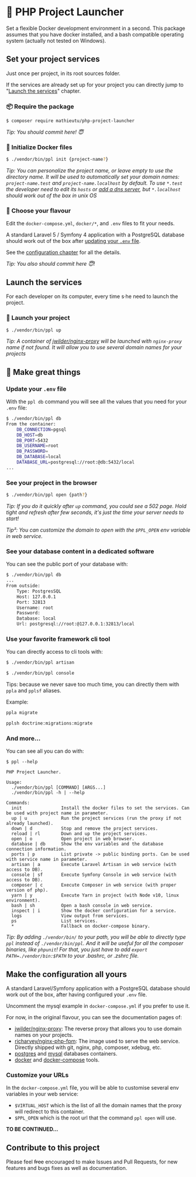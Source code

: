 # 🚀 PHP Project Launcher

Set a flexible Docker development environment in a second.
This package assumes that you have docker installed, and a bash compatible operating system (actually not tested on Windows). 

## Set your project services
Just once per project, in its root sources folder.

If the services are already set up for your project you can directly jump to "[Launch the services](#launch-the-services)" chapter.

### 📦 Require the package
```sh
$ composer require mathieutu/php-project-launcher
```

*Tip: You should commit here! 😇*

### 🐳 Initialize Docker files
```sh
$ ./vendor/bin/ppl init {project-name?}
```
*Tip: You can personalize the project name, or leave empty to use the directory name. 
It will be used to automatically set your domain names: `project-name.test` and `project-name.localhost` by default. 
To use `*.test` the developer need to edit its `hosts` or [add a dns server](https://medium.com/@narakuw/brew-install-dnsmasq-in-macos-sierra-26021c824be8), 
but `*.localhost` should work out of the box in unix OS*

### 📝 Choose your flavour

Edit the `docker-compose.yml`, `docker/*`, and `.env` files to fit your needs.

A standard Laravel 5 / Symfony 4 application with a PostgreSQL database should work out of the box after [updating your `.env` file](#update-your-env-file).  

See the [configuration chapter](#make-the-configuration-all-yours) for all the details.

*Tip: You also should commit here 😇!*

## Launch the services
For each developer on its computer, every time s‧he need to launch the project.

### 🚀 Launch your project
```sh
$ ./vendor/bin/ppl up

```
*Tip: A container of [jwilder/nginx-proxy](https://github.com/jwilder/nginx-proxy) will be launched with `nginx-proxy` name if not found. It will allow you to use several domain names for your projects*

## 🎉 Make great things

### Update your `.env` file

With the `ppl db` command you will see all the values that you need for your `.env` file: 
```sh
$ ./vendor/bin/ppl db
From the container:
    DB_CONNECTION=pgsql
    DB_HOST=db
    DB_PORT=5432
    DB_USERNAME=root
    DB_PASSWORD=
    DB_DATABASE=local
    DATABASE_URL=postgresql://root:@db:5432/local
...
```
### See your project in the browser
```sh
$ ./vendor/bin/ppl open {path?}

```
*Tip: If you do it quickly after `up` command, you could see a 502 page. Hold tight and refresh after few seconds, it's just the time your server needs to start!*

*Tip²: You can customize the domain to open with the `$PPL_OPEN` env variable in web service.*

### See your database content in a dedicated software
You can see the public port of your database with:
```sh
$ ./vendor/bin/ppl db
...
From outside:
    Type: PostgresSQL
    Host: 127.0.0.1
    Port: 32813
    Username: root
    Password: 
    Database: local
    Url: postgresql://root:@127.0.0.1:32813/local
```

### Use your favorite framework cli tool
You can directly access to cli tools with:
```sh
$ ./vendor/bin/ppl artisan
```
```sh
$ ./vendor/bin/ppl console
```

Tips: because we never save too much time, you can directly them with `ppla` and `pplsf` aliases. 

Example:
```sh
ppla migrate
```

```sh
pplsh doctrine:migrations:migrate
```

### And more...
You can see all you can do with:

```text
$ ppl --help

PHP Project Launcher.

Usage:
  ./vendor/bin/ppl [COMMAND] [ARGS...]
  ./vendor/bin/ppl -h | --help

Commands:
  init               Install the docker files to set the services. Can be used with project name in parameter.
  up | u             Run the project services (run the proxy if not already launched).
  down | d           Stop and remove the project services.
  reload | rl        Down and up the project services.
  open | o           Open project in web browser.
  database | db      Show the env variables and the database connection information.           
  ports | p          List private -> public binding ports. Can be used with service name in parameter.
  artisan | a        Execute Laravel Artisan in web service (with access to DB).
  console | sf       Execute Symfony Console in web service (with access to DB).
  composer | c       Execute Composer in web service (with proper version of php).
  yarn | y           Execute Yarn in project (with Node v10, linux environment).
  bash | sh          Open a bash console in web service.
  inspect | i        Show the docker configuration for a service.
  logs               View output from services.
  ps                 List services.
  *                  Fallback on docker-compose binary.

```

*Tip: By adding `./vendor/bin/` to your path, you will be able to directly type `ppl` instead of `./vendor/bin/ppl`. And it will be useful for all the composer binaries, like `phpunit`! For that, you just have to add `export PATH=./vendor/bin:$PATH` to your .bashrc, or .zshrc file.*


## Make the configuration all yours

A standard Laravel/Symfony application with a PostgreSQL database should work out of the box, after having configured your `.env` file.

Uncomment the mysql example in `docker-compose.yml` if you prefer to use it.

For now, in the original flavour, you can see the documentation pages of:

- [jwilder/nginx-proxy](https://hub.docker.com/r/jwilder/nginx-proxy/): The reverse proxy that allows you to use domain names on your projects.
- [richarvey/nginx-php-fpm](https://hub.docker.com/r/richarvey/nginx-php-fpm/): The image used to serve the web service. Directly shipped with git, nginx, php, composer, xdebug, etc.
- [postgres](https://hub.docker.com/_/postgres/) and [mysql](https://hub.docker.com/_/mysql/) databases containers.
- [docker](https://docs.docker.com/get-started/) and [docker-compose](https://docs.docker.com/compose/overview/) tools.


### Customize your URLs
In the `docker-compose.yml` file, you will be able to customise several env variables in your web service:
- `$VIRTUAL_HOST` which is the list of all the domain names that the proxy will redirect to this container.
- `$PPL_OPEN` which is the root url that the command `ppl open` will use.


**TO BE CONTINUED...**

## Contribute to this project

Please feel ~~free~~ encouraged to make Issues and Pull Requests, for new features and bugs fixes as well as documentation. 
